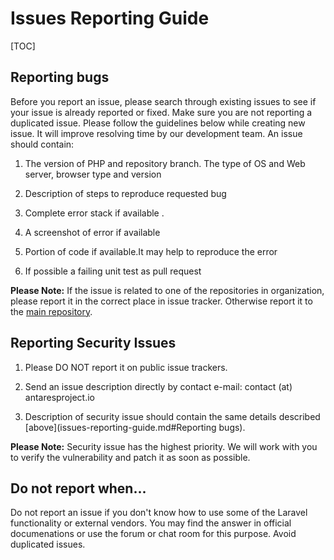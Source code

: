 # Issues Reporting Guide

[TOC]

## Reporting bugs

Before you report an issue, please search through existing issues to see if your issue is already reported or fixed. Make sure you are not reporting a duplicated issue. Please follow the guidelines below while creating new issue.  It will improve resolving time by our development team. An issue should contain:

1. The version of PHP and repository branch. The type of OS and Web server, browser type and version

2. Description of steps to reproduce requested bug

3. Complete error stack if available
. 
4. A screenshot of error if available

5. Portion of code if available.It may help to reproduce the error

6. If possible a failing unit test as pull request

**Please Note:** If the issue is related to one of the repositories in organization, please report it in the correct place in issue tracker. Otherwise report it to the [main repository](https://github.com/antaresproject/project).

## Reporting Security Issues

1. Please DO NOT report it on public issue trackers.
 
2. Send an issue description directly by contact e-mail: contact (at) antaresproject.io
 
3. Description of security issue should contain the same details described [above](issues-reporting-guide.md#Reporting bugs). 

**Please Note:** Security issue has the highest priority. We will work with you to verify the vulnerability and patch it as soon as possible.

## Do not report when...

Do not report an issue if you don't know how to use some of the Laravel functionality or external vendors.
You may find the answer in official documenations or use the forum or chat room for this purpose. Avoid duplicated issues.
